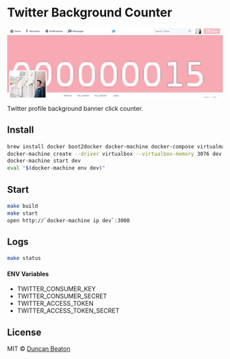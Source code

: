 # Twitter Background Counter

![Example](https://raw.githubusercontent.com/dunckr/twitter-background-counter/master/example.jpg)

Twitter profile background banner click counter.

## Install

```sh
brew install docker boot2docker docker-machine docker-compose virtualmachine
docker-machine create --driver virtualbox --virtualbox-memory 3076 dev
docker-machine start dev
eval "$(docker-machine env dev)"
```

## Start

```sh
make build
make start
open http://`docker-machine ip dev`:3000
```

## Logs

```sh
make status
```

#### ENV Variables

* TWITTER_CONSUMER_KEY
* TWITTER_CONSUMER_SECRET
* TWITTER_ACCESS_TOKEN
* TWITTER_ACCESS_TOKEN_SECRET

## License

MIT © [Duncan Beaton](http://dunckr.com)
